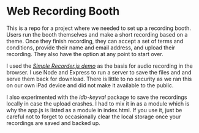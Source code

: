 # Web Recording Booth

This is a repo for a project where we needed to set up a recording booth. Users run the booth themselves and make a short recording based on a theme.  Once they finish recording, they can accept a set of terms and conditions, provide their name and email address, and upload their recording.  They also have the option at any point to start over.  

I used the [*Simple Recorder.js demo*](https://addpipe.com/simple-recorderjs-demo/) as the basis for audio recording in the browser. I use Node and Express to run a server to save the files and and serve them back for download.  There is little to no security as we ran this on our own iPad device and did not make it available to the public.  

I also experimented with the *idb-keyval* package to save the recordings locally in case the upload crashes.  I had to mix it in as a module which is why the app.js is listed as a module in index.html.  If you use it, just be careful not to forget to occasionally clear the local storage once your recordings are saved and backed up.
